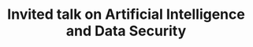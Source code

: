 ---
title: Invited talk on Artificial Intelligence and Data Security
description: The study, research and career opportunities in the area of data security and artificial intelligence by Dr. Rosemary Koikara, Phd in information security from Kyungpook National University, South Korea
start-date: 2022-08-26 11:30:00
place: Virtual Classroom, CIT Kokrajhar
images:
  - path: "assets/img/gallery/DrRosemaryKoikara.jpeg"
    size: 1366x911
    caption: talk on AI and Data Security
---
